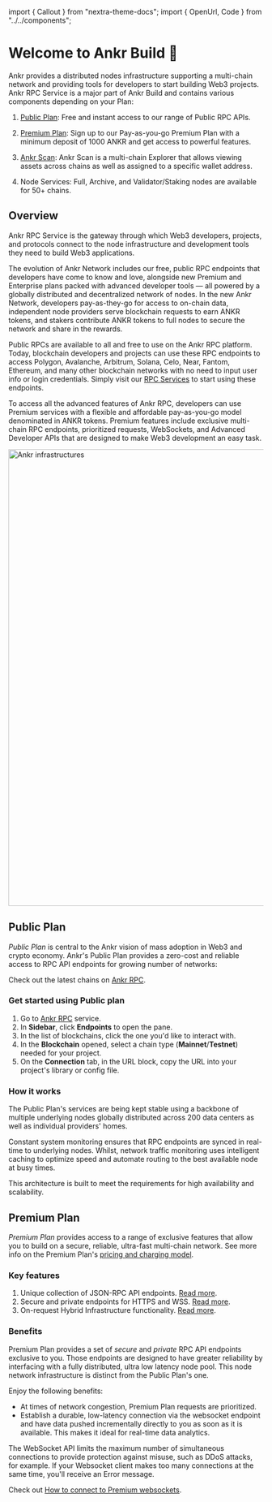 import { Callout } from "nextra-theme-docs";
import { OpenUrl, Code } from "../../components";

# Welcome to Ankr Build 👋

Ankr provides a distributed nodes infrastructure supporting a multi-chain network and providing tools for developers to start building Web3 projects.
Ankr RPC Service is a major part of Ankr Build and contains various components depending on your Plan:

1. [Public Plan](/build/overview/#public-plan): Free and instant access to our range of Public RPC APIs.

2. [Premium Plan](/build/overview/#premium-plan): Sign up to our Pay-as-you-go Premium Plan with a minimum deposit of 1000 ANKR and get access to powerful features.

3. [Ankr Scan](/build/products/ankr-scan/): Ankr Scan is a multi-chain Explorer that allows viewing assets across chains as well as assigned to a specific wallet address.

4. Node Services: Full, Archive, and Validator/Staking nodes are available for 50+ chains.

## Overview

Ankr RPC Service is the gateway through which Web3 developers, projects, and protocols connect to the node infrastructure and development tools they need to build Web3 applications.

The evolution of Ankr Network includes our free, public RPC endpoints that developers have come to know and love, alongside new Premium and Enterprise plans packed with advanced developer tools — all powered by a globally distributed and decentralized network of nodes. In the new Ankr Network, developers pay-as-they-go for access to on-chain data, independent node providers serve blockchain requests to earn ANKR tokens, and stakers contribute ANKR tokens to full nodes to secure the network and share in the rewards.

Public RPCs are available to all and free to use on the Ankr RPC platform. Today, blockchain developers and projects can use these RPC endpoints to access Polygon, Avalanche, Arbitrum, Solana, Celo, Near, Fantom, Ethereum, and many other blockchain networks with no need to input user info or login credentials. Simply visit our [RPC Services](https://www.ankr.com/rpc/) to start using these endpoints.

To access all the advanced features of Ankr RPC, developers can use Premium services with a flexible and affordable pay-as-you-go model denominated in ANKR tokens. Premium features include exclusive multi-chain RPC endpoints, prioritized requests, WebSockets, and Advanced Developer APIs that are designed to make Web3 development an easy task.

<img src="/docs/build/ankr-structure.png" alt="Ankr infrastructures" class="responsive-pic" width="900" />

## Public Plan

*Public Plan* is central to the Ankr vision of mass adoption in Web3 and crypto economy. Ankr's Public Plan provides a zero-cost and reliable access to RPC API endpoints for growing number of networks:

Check out the latest chains on [Ankr RPC](https://www.ankr.com/rpc/).

### Get started using Public plan

1. Go to [Ankr RPC](https://www.ankr.com/rpc/) service.
2. In **Sidebar**, click **Endpoints** to open the pane.
3. In the list of blockchains, click the one you'd like to interact with.
4. In the **Blockchain** opened, select a chain type (**Mainnet**/**Testnet**) needed for your project.
5. On the **Connection** tab, in the URL block, copy the URL into your project's library or config file.

### How it works

The Public Plan's services are being kept stable using a backbone of multiple underlying nodes globally distributed across 200 data centers as well as individual providers' homes.

Constant system monitoring ensures that RPC endpoints are synced in real-time to underlying nodes. Whilst, network traffic monitoring uses intelligent caching to optimize speed and automate routing to the best available node at busy times.

This architecture is built to meet the requirements for high availability and scalability.

## Premium Plan

*Premium Plan* provides access to a range of exclusive features that allow you to build on a secure, reliable, ultra-fast multi-chain network. See more info on the Premium Plan's [pricing and charging model](/build/pricing/).

### Key features

1. Unique collection of JSON-RPC API endpoints. [Read more](/build/products/advanced-api-sdk/overview/).
2. Secure and private endpoints for HTTPS and WSS. [Read more](/build/overview/#benefits).
3. On-request Hybrid Infrastructure functionality. [Read more](/build/products/rpc-service/hybrid-infrastructure/).

### Benefits

Premium Plan provides a set of *secure* and *private* RPC API endpoints exclusive to you. Those endpoints are designed to have greater reliability by interfacing with a fully distributed, ultra low latency node pool. This node network infrastructure is distinct from the Public Plan's one.

Enjoy the following benefits:

* At times of network congestion, Premium Plan requests are prioritized.
* Establish a durable, low-latency connection via the websocket endpoint and have data pushed incrementally directly to you as soon as it is available. This makes it ideal for real-time data analytics.

<Callout type="warning" emoji="❗">
  The WebSocket API limits the maximum number of simultaneous connections to provide protection against misuse, such as DDoS attacks, for example. If your Websocket client makes too many connections at the same time, you'll receive an Error message.
</Callout>

Check out [How to connect to Premium websockets](/build/guides/websocket-premium).
